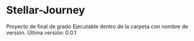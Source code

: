# Stellar-Journey
Proyecto de final de grado
Ejecutable dentro de la carpeta con nombre de versión.
Última versión: 0.0.1
